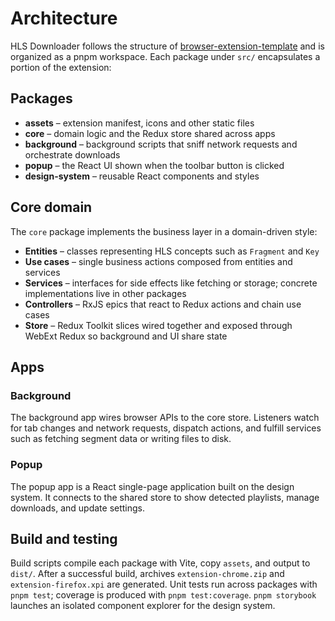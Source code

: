 # Architecture

HLS Downloader follows the structure of [browser-extension-template](https://github.com/puemos/browser-extension-template) and is organized as a pnpm workspace. Each package under `src/` encapsulates a portion of the extension:

## Packages

- **assets** – extension manifest, icons and other static files
- **core** – domain logic and the Redux store shared across apps
- **background** – background scripts that sniff network requests and orchestrate downloads
- **popup** – the React UI shown when the toolbar button is clicked
- **design-system** – reusable React components and styles

## Core domain

The `core` package implements the business layer in a domain-driven style:

- **Entities** – classes representing HLS concepts such as `Fragment` and `Key`
- **Use cases** – single business actions composed from entities and services
- **Services** – interfaces for side effects like fetching or storage; concrete implementations live in other packages
- **Controllers** – RxJS epics that react to Redux actions and chain use cases
- **Store** – Redux Toolkit slices wired together and exposed through WebExt Redux so background and UI share state

## Apps

### Background

The background app wires browser APIs to the core store. Listeners watch for tab changes and network requests, dispatch actions, and fulfill services such as fetching segment data or writing files to disk.

### Popup

The popup app is a React single-page application built on the design system. It connects to the shared store to show detected playlists, manage downloads, and update settings.

## Build and testing

Build scripts compile each package with Vite, copy `assets`, and output to `dist/`. After a successful build, archives `extension-chrome.zip` and `extension-firefox.xpi` are generated. Unit tests run across packages with `pnpm test`; coverage is produced with `pnpm test:coverage`. `pnpm storybook` launches an isolated component explorer for the design system.

